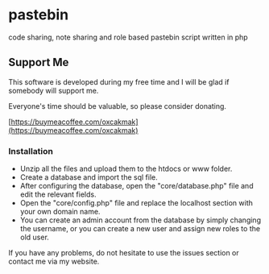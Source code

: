 # pastebin  
code sharing, note sharing and role based pastebin script written in php

## Support Me

This software is developed during my free time and I will be glad if somebody will support me.

Everyone's time should be valuable, so please consider donating.

[https://buymeacoffee.com/oxcakmak](https://buymeacoffee.com/oxcakmak)

### Installation
* Unzip all the files and upload them to the htdocs or www folder.
* Create a database and import the sql file.
* After configuring the database, open the "core/database.php" file and edit the relevant fields.
* Open the "core/config.php" file and replace the localhost section with your own domain name.
* You can create an admin account from the database by simply changing the username, or you can create a new user and assign new roles to the old user.

If you have any problems, do not hesitate to use the issues section or contact me via my website.

